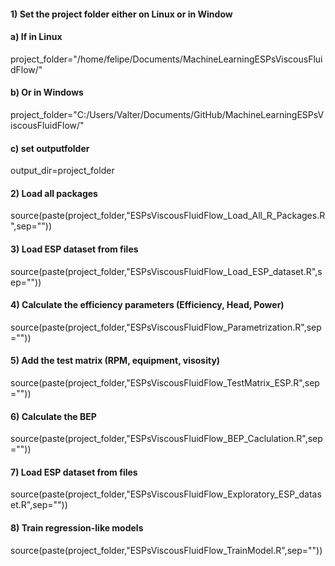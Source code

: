 #### 1) Set the project folder either on Linux or in Window
#### a) If in Linux 
project_folder="/home/felipe/Documents/MachineLearningESPsViscousFluidFlow/"

#### b) Or in Windows
project_folder="C:/Users/Valter/Documents/GitHub/MachineLearningESPsViscousFluidFlow/"

#### c) set outputfolder
output_dir=project_folder

#### 2) Load all packages
source(paste(project_folder,"ESPsViscousFluidFlow_Load_All_R_Packages.R",sep=""))

#### 3) Load ESP dataset from files
source(paste(project_folder,"ESPsViscousFluidFlow_Load_ESP_dataset.R",sep=""))

#### 4) Calculate the efficiency parameters (Efficiency, Head, Power)
source(paste(project_folder,"ESPsViscousFluidFlow_Parametrization.R",sep=""))

#### 5) Add the test matrix (RPM, equipment, visosity)
source(paste(project_folder,"ESPsViscousFluidFlow_TestMatrix_ESP.R",sep=""))

#### 6) Calculate the BEP
source(paste(project_folder,"ESPsViscousFluidFlow_BEP_Caclulation.R",sep=""))

#### 7) Load ESP dataset from files
source(paste(project_folder,"ESPsViscousFluidFlow_Exploratory_ESP_dataset.R",sep=""))

#### 8) Train regression-like models
source(paste(project_folder,"ESPsViscousFluidFlow_TrainModel.R",sep=""))
